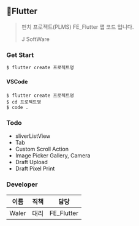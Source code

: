 ## :flipper:Flutter

> 펀치 프로젝트(PLMS) FE_Flutter 앱 코드 입니다.
>
> J SoftWare



### Get Start

```dart
$ flutter create 프로젝트명
```

#### VSCode

```
$ flutter create 프로젝트명
$ cd 프로젝트명
$ code .
```

### Todo

- sliverListView 
- Tab 
- Custom Scroll Action
- Image Picker Gallery, Camera
- Draft Upload
- Draft Pixel Print



### Developer

| 이름  | 직책 | 담당       |
| ----- | ---- | ---------- |
| Waler | 대리 | FE_Flutter |





